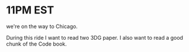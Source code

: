 # 11PM EST #

we're on the way to Chicago. 

During this ride I want to read two 3DG paper.
I also want to read a good chunk of the Code book.


